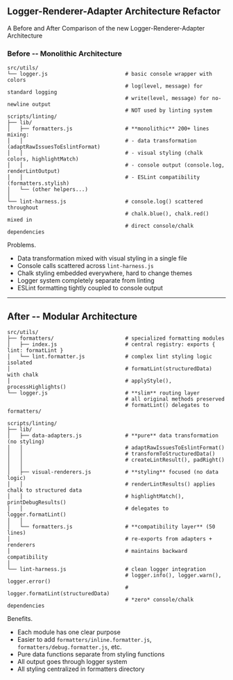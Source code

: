 <!-- lint-skip-file postman -->

## Logger-Renderer-Adapter Architecture Refactor

A Before and After Comparison of the new Logger-Renderer-Adapter Architecture

### Before -- Monolithic Architecture

```
src/utils/
└── logger.js                         # basic console wrapper with colors
                                      # log(level, message) for standard logging
                                      # write(level, message) for no-newline output
                                      # NOT used by linting system
scripts/linting/
├── lib/
│   ├── formatters.js                 # **monolithic** 200+ lines mixing:
│   │                                 # - data transformation (adaptRawIssuesToEslintFormat)
│   │                                 # - visual styling (chalk colors, highlightMatch)
│   │                                 # - console output (console.log, renderLintOutput)
│   │                                 # - ESLint compatibility (formatters.stylish)
│   └── (other helpers...)
│
└── lint-harness.js                   # console.log() scattered throughout
                                      # chalk.blue(), chalk.red() mixed in
                                      # direct console/chalk dependencies
```

Problems.

- Data transformation mixed with visual styling in a single file
- Console calls scattered across `lint-harness.js`  
- Chalk styling embedded everywhere, hard to change themes
- Logger system completely separate from linting
- ESLint formatting tightly coupled to console output

---

## After -- Modular Architecture

```
src/utils/
├── formatters/                       # specialized formatting modules
│   ├── index.js                      # central registry: exports { lint: formatLint }
│   └── lint.formatter.js             # complex lint styling logic isolated
│                                     # formatLint(structuredData) with chalk
│                                     # applyStyle(), processHighlights()
└── logger.js                         # **slim** routing layer
                                      # all original methods preserved  
                                      # formatLint() delegates to formatters/

scripts/linting/
├── lib/
│   ├── data-adapters.js              # **pure** data transformation (no styling)
│   │                                 # adaptRawIssuesToEslintFormat()
│   │                                 # transformToStructuredData()
│   │                                 # createLintResult(), padRight()
│   │
│   ├── visual-renderers.js           # **styling** focused (no data logic)
│   │                                 # renderLintResults() applies chalk to structured data
│   │                                 # highlightMatch(), printDebugResults()
│   │                                 # delegates to logger.formatLint()
│   │
│   └── formatters.js                 # **compatibility layer** (50 lines)
│                                     # re-exports from adapters + renderers
│                                     # maintains backward compatibility
│
└── lint-harness.js                   # clean logger integration
                                      # logger.info(), logger.warn(), logger.error()
                                      # logger.formatLint(structuredData)
                                      # *zero* console/chalk dependencies
```

Benefits.

- Each module has one clear purpose
- Easier to add `formatters/inline.formatter.js`, `formatters/debug.formatter.js`, etc.
- Pure data functions separate from styling functions  
- All output goes through logger system
- All styling centralized in formatters directory

